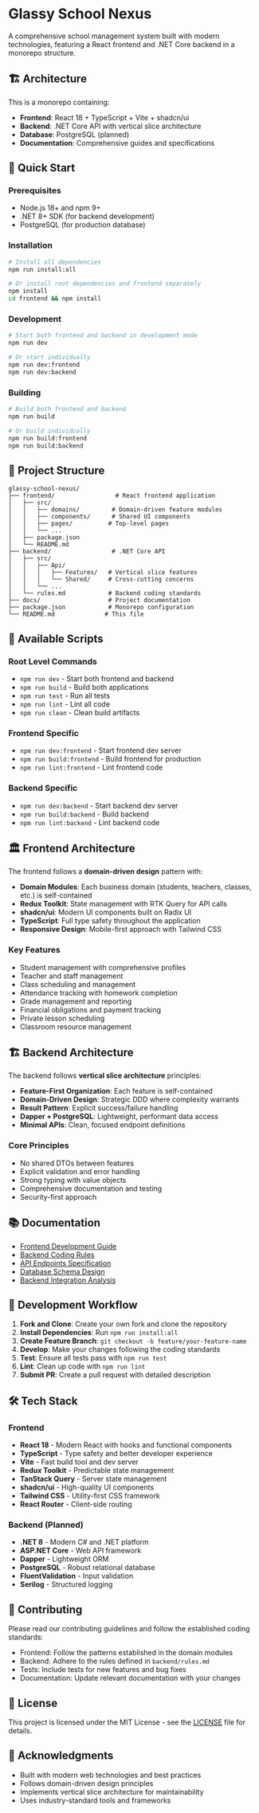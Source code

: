 # Glassy School Nexus

A comprehensive school management system built with modern technologies, featuring a React frontend and .NET Core backend in a monorepo structure.

## 🏗️ Architecture

This is a monorepo containing:

- **Frontend**: React 18 + TypeScript + Vite + shadcn/ui
- **Backend**: .NET Core API with vertical slice architecture
- **Database**: PostgreSQL (planned)
- **Documentation**: Comprehensive guides and specifications

## 🚀 Quick Start

### Prerequisites

- Node.js 18+ and npm 9+
- .NET 8+ SDK (for backend development)
- PostgreSQL (for production database)

### Installation

```bash
# Install all dependencies
npm run install:all

# Or install root dependencies and frontend separately
npm install
cd frontend && npm install
```

### Development

```bash
# Start both frontend and backend in development mode
npm run dev

# Or start individually
npm run dev:frontend
npm run dev:backend
```

### Building

```bash
# Build both frontend and backend
npm run build

# Or build individually
npm run build:frontend
npm run build:backend
```

## 📁 Project Structure

```
glassy-school-nexus/
├── frontend/                 # React frontend application
│   ├── src/
│   │   ├── domains/         # Domain-driven feature modules
│   │   ├── components/      # Shared UI components
│   │   ├── pages/          # Top-level pages
│   │   └── ...
│   ├── package.json
│   └── README.md
├── backend/                 # .NET Core API
│   ├── src/
│   │   ├── Api/
│   │   │   ├── Features/   # Vertical slice features
│   │   │   └── Shared/     # Cross-cutting concerns
│   │   └── ...
│   └── rules.md            # Backend coding standards
├── docs/                   # Project documentation
├── package.json            # Monorepo configuration
└── README.md              # This file
```

## 🔧 Available Scripts

### Root Level Commands

- `npm run dev` - Start both frontend and backend
- `npm run build` - Build both applications
- `npm run test` - Run all tests
- `npm run lint` - Lint all code
- `npm run clean` - Clean build artifacts

### Frontend Specific

- `npm run dev:frontend` - Start frontend dev server
- `npm run build:frontend` - Build frontend for production
- `npm run lint:frontend` - Lint frontend code

### Backend Specific

- `npm run dev:backend` - Start backend dev server
- `npm run build:backend` - Build backend
- `npm run lint:backend` - Lint backend code

## 🏛️ Frontend Architecture

The frontend follows a **domain-driven design** pattern with:

- **Domain Modules**: Each business domain (students, teachers, classes, etc.) is self-contained
- **Redux Toolkit**: State management with RTK Query for API calls
- **shadcn/ui**: Modern UI components built on Radix UI
- **TypeScript**: Full type safety throughout the application
- **Responsive Design**: Mobile-first approach with Tailwind CSS

### Key Features

- Student management with comprehensive profiles
- Teacher and staff management
- Class scheduling and management
- Attendance tracking with homework completion
- Grade management and reporting
- Financial obligations and payment tracking
- Private lesson scheduling
- Classroom resource management

## 🏗️ Backend Architecture

The backend follows **vertical slice architecture** principles:

- **Feature-First Organization**: Each feature is self-contained
- **Domain-Driven Design**: Strategic DDD where complexity warrants
- **Result Pattern**: Explicit success/failure handling
- **Dapper + PostgreSQL**: Lightweight, performant data access
- **Minimal APIs**: Clean, focused endpoint definitions

### Core Principles

- No shared DTOs between features
- Explicit validation and error handling
- Strong typing with value objects
- Comprehensive documentation and testing
- Security-first approach

## 📚 Documentation

- [Frontend Development Guide](./frontend/README.md)
- [Backend Coding Rules](./backend/rules.md)
- [API Endpoints Specification](./docs/api-endpoints-specification.md)
- [Database Schema Design](./docs/database-schema-design.md)
- [Backend Integration Analysis](./docs/backend-integration-analysis.md)

## 🔧 Development Workflow

1. **Fork and Clone**: Create your own fork and clone the repository
2. **Install Dependencies**: Run `npm run install:all`
3. **Create Feature Branch**: `git checkout -b feature/your-feature-name`
4. **Develop**: Make your changes following the coding standards
5. **Test**: Ensure all tests pass with `npm run test`
6. **Lint**: Clean up code with `npm run lint`
7. **Submit PR**: Create a pull request with detailed description

## 🛠️ Tech Stack

### Frontend
- **React 18** - Modern React with hooks and functional components
- **TypeScript** - Type safety and better developer experience
- **Vite** - Fast build tool and dev server
- **Redux Toolkit** - Predictable state management
- **TanStack Query** - Server state management
- **shadcn/ui** - High-quality UI components
- **Tailwind CSS** - Utility-first CSS framework
- **React Router** - Client-side routing

### Backend (Planned)
- **.NET 8** - Modern C# and .NET platform
- **ASP.NET Core** - Web API framework
- **Dapper** - Lightweight ORM
- **PostgreSQL** - Robust relational database
- **FluentValidation** - Input validation
- **Serilog** - Structured logging

## 📝 Contributing

Please read our contributing guidelines and follow the established coding standards:

- Frontend: Follow the patterns established in the domain modules
- Backend: Adhere to the rules defined in `backend/rules.md`
- Tests: Include tests for new features and bug fixes
- Documentation: Update relevant documentation with your changes

## 📄 License

This project is licensed under the MIT License - see the [LICENSE](LICENSE) file for details.

## 🙏 Acknowledgments

- Built with modern web technologies and best practices
- Follows domain-driven design principles
- Implements vertical slice architecture for maintainability
- Uses industry-standard tools and frameworks